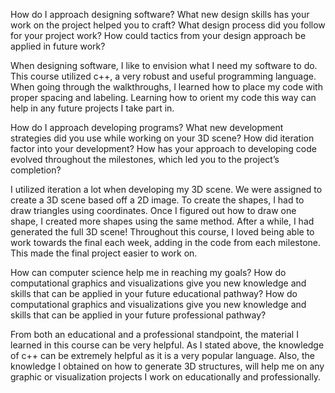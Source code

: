 How do I approach designing software?
  What new design skills has your work on the project helped you to craft?
  What design process did you follow for your project work?
  How could tactics from your design approach be applied in future work?

 When designing software, I like to envision what I need my software to do. This course utilized c++, a very robust and useful programming language. When going through the walkthroughs, I learned how to place my code with proper spacing and labeling. Learning how to orient my code this way can help in any future projects I take part in.

How do I approach developing programs?
  What new development strategies did you use while working on your 3D scene?
  How did iteration factor into your development?
  How has your approach to developing code evolved throughout the milestones, which led you to the project’s completion?
  
   I utilized iteration a lot when developing my 3D scene. We were assigned to create a 3D scene based off a 2D image. To create the shapes, I had to draw triangles using coordinates. Once I figured out how to draw one shape, I created more shapes using the same method. After a while, I had generated the full 3D scene! Throughout this course, I loved being able to work towards the final each week, adding in the code from each milestone. This made the final project easier to work on.

How can computer science help me in reaching my goals?
  How do computational graphics and visualizations give you new knowledge and skills that can be applied in your future educational pathway?
  How do computational graphics and visualizations give you new knowledge and skills that can be applied in your future professional pathway?
  
  From both an educational and a professional standpoint, the material I learned in this course can be very helpful. As I stated above, the knowledge of c++ can be extremely helpful as it is a very popular language. Also, the knowledge I obtained on how to generate 3D structures, will help me on any graphic or visualization projects I work on educationally and professionally.
